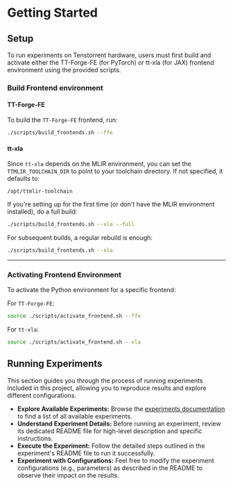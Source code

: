 # Getting Started

## Setup

To run experiments on Tenstorrent hardware, users must first build and activate either the TT-Forge-FE (for PyTorch) or tt-xla (for JAX) frontend environment using the provided scripts.

### Build Frontend environment

#### TT-Forge-FE

To build the `TT-Forge-FE` frontend, run:
```bash
./scripts/build_frontends.sh --ffe
```

#### tt-xla

Since `tt-xla` depends on the MLIR environment, you can set the `TTMLIR_TOOLCHAIN_DIR` to point to your toolchain directory. If not specified, it defaults to:
```
/opt/ttmlir-toolchain
```

If you're setting up for the first time (or don't have the MLIR environment installed), do a full build:
```bash
./scripts/build_frontends.sh --xla --full
```

For subsequent builds, a regular rebuild is enough:
```bash
./scripts/build_frontends.sh --xla
```

---

### Activating Frontend Environment

To activate the Python environment for a specific frontend:

For `TT-Forge-FE`:
```bash
source ./scripts/activate_frontend.sh --ffe
```

For `tt-xla`:
```bash
source ./scripts/activate_frontend.sh --xla
```

## Running Experiments

This section guides you through the process of running experiments included in this project, allowing you to reproduce results and explore different configurations.

- **Explore Available Experiments:** Browse the [experiments documentation](./experiments.md) to find a list of all available experiments.
- **Understand Experiment Details:** Before running an experiment, review its dedicated README file for high-level description and specific instructions.
- **Execute the Experiment:** Follow the detailed steps outlined in the experiment's README file to run it successfully.
- **Experiment with Configurations:** Feel free to modify the experiment configurations (e.g., parameters) as described in the README to observe their impact on the results.
